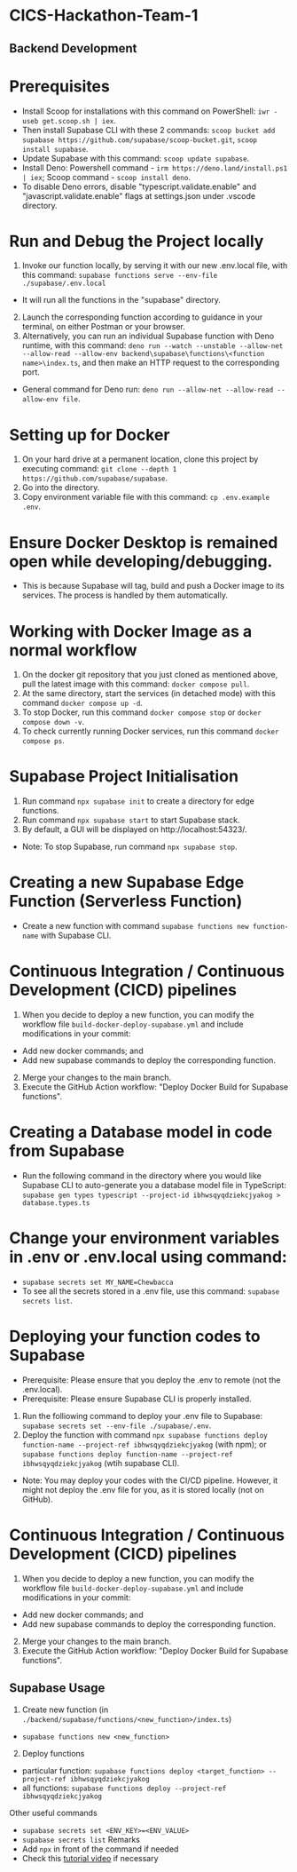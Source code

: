 # CICS-Hackathon-Team-1

## Backend Development

# Prerequisites

- Install Scoop for installations with this command on PowerShell: `iwr -useb get.scoop.sh | iex`.
- Then install Supabase CLI with these 2 commands:
`scoop bucket add supabase https://github.com/supabase/scoop-bucket.git`,
`scoop install supabase`.
- Update Supabase with this command: `scoop update supabase`.
- Install Deno:
Powershell command - `irm https://deno.land/install.ps1 | iex`;
Scoop command - `scoop install deno`.
- To disable Deno errors, disable "typescript.validate.enable" and "javascript.validate.enable" flags at settings.json under .vscode directory.
# Run and Debug the Project locally
1. Invoke our function locally, by serving it with our new .env.local file, with this command:
`supabase functions serve --env-file ./supabase/.env.local`
- It will run all the functions in the "supabase" directory.
2. Launch the corresponding function according to guidance in your terminal, on either Postman or your browser. 
3. Alternatively, you can run an individual Supabase function with Deno runtime, with this command: `deno run --watch --unstable --allow-net --allow-read --allow-env backend\supabase\functions\<function name>\index.ts`, and then make an HTTP request to the corresponding port. 
* General command for Deno run: `deno run --allow-net --allow-read --allow-env file`.

# Setting up for Docker

1. On your hard drive at a permanent location, clone this project by executing command: `git clone --depth 1 https://github.com/supabase/supabase`.
2. Go into the directory.
3. Copy environment variable file with this command: `cp .env.example .env`.

# Ensure Docker Desktop is remained open while developing/debugging. 
- This is because Supabase will tag, build and push a Docker image to its services. The process is handled by them automatically. 

# Working with Docker Image as a normal workflow

1. On the docker git repository that you just cloned as mentioned above, pull the latest image with this command: `docker compose pull`.
2. At the same directory, start the services (in detached mode) with this command `docker compose up -d`.
3. To stop Docker, run this command `docker compose stop` or `docker compose down -v`.
4. To check currently running Docker services, run this command `docker compose ps`.

# Supabase Project Initialisation

1. Run command `npx supabase init` to create a directory for edge functions.
2. Run command `npx supabase start` to start Supabase stack.
3. By default, a GUI will be displayed on http://localhost:54323/.

- Note: To stop Supabase, run command `npx supabase stop`.

# Creating a new Supabase Edge Function (Serverless Function)
- Create a new function with command `supabase functions new function-name` with Supabase CLI.

# Continuous Integration / Continuous Development (CICD) pipelines
1. When you decide to deploy a new function, you can modify the workflow file `build-docker-deploy-supabase.yml` and include modifications in your commit: 
- Add new docker commands; and
- Add new supabase commands to deploy the corresponding function.
2. Merge your changes to the main branch. 
3. Execute the GitHub Action workflow: "Deploy Docker Build for Supabase functions". 
# Creating a Database model in code from Supabase
- Run the following command in the directory where you would like Supabase CLI to auto-generate you a database model file in TypeScript: `supabase gen types typescript --project-id ibhwsqyqdziekcjyakog > database.types.ts`
# Change your environment variables in .env or .env.local using command:
- `supabase secrets set MY_NAME=Chewbacca`
- To see all the secrets stored in a .env file, use this command: `supabase secrets list`.
# Deploying your function codes to Supabase
- Prerequisite: Please ensure that you deploy the .env to remote (not the .env.local).
- Prerequisite: Please ensure Supabase CLI is properly installed. 
1. Run the folliowing command to deploy your .env file to Supabase: `supabase secrets set --env-file ./supabase/.env`.
2. Deploy the function with command `npx supabase functions deploy function-name --project-ref ibhwsqyqdziekcjyakog` (with npm); or `supabase functions deploy function-name --project-ref ibhwsqyqdziekcjyakog` (wtih supabase CLI).
- Note: You may deploy your codes with the CI/CD pipeline. However, it might not deploy the .env file for you, as it is stored locally (not on GitHub).

# Continuous Integration / Continuous Development (CICD) pipelines

1. When you decide to deploy a new function, you can modify the workflow file `build-docker-deploy-supabase.yml` and include modifications in your commit:

- Add new docker commands; and
- Add new supabase commands to deploy the corresponding function.

2. Merge your changes to the main branch.
3. Execute the GitHub Action workflow: "Deploy Docker Build for Supabase functions".

## Supabase Usage

1. Create new function (in `./backend/supabase/functions/<new_function>/index.ts`)

- `supabase functions new <new_function>`

2. Deploy functions

- particular function: `supabase functions deploy <target_function> --project-ref ibhwsqyqdziekcjyakog`
- all functions: `supabase functions deploy --project-ref ibhwsqyqdziekcjyakog`

Other useful commands

- `supabase secrets set <ENV_KEY>=<ENV_VALUE>`
- `supabase secrets list`
  Remarks
- Add `npx` in front of the command if needed
- Check this [tutorial video](https://www.youtube.com/watch?v=5OWH9c4u68M) if necessary

